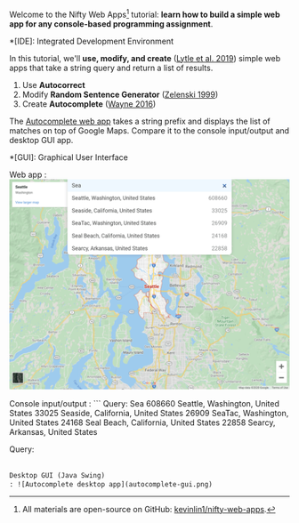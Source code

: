 Welcome to the Nifty Web Apps[^1] tutorial: **learn how to build a simple web app for any console-based programming assignment**.

[^1]: All materials are open-source on GitHub: [kevinlin1/nifty-web-apps](https://github.com/kevinlin1/nifty-web-apps).

*[IDE]: Integrated Development Environment

In this tutorial, we'll **use, modify, and create** ([Lytle et al. 2019](https://doi.org/10.1145/3304221.3319786)) simple web apps that take a string query and return a list of results.

1. Use **Autocorrect**
1. Modify **Random Sentence Generator** ([Zelenski 1999](http://www-cs-faculty.stanford.edu/~zelenski/rsg/))
1. Create **Autocomplete** ([Wayne 2016](http://nifty.stanford.edu/2016/wayne-autocomplete-me/))

The [Autocomplete web app](https://autocomplete-me.herokuapp.com/) takes a string prefix and displays the list of matches on top of Google Maps. Compare it to the console input/output and desktop GUI app.

*[GUI]: Graphical User Interface

Web app
: ![Autocomplete web app](autocomplete-web.png)

Console input/output
: ```
  Query: Sea
  608660 Seattle, Washington, United States
  33025 Seaside, California, United States
  26909 SeaTac, Washington, United States
  24168 Seal Beach, California, United States
  22858 Searcy, Arkansas, United States

  Query:
  ```

Desktop GUI (Java Swing)
: ![Autocomplete desktop app](autocomplete-gui.png)
